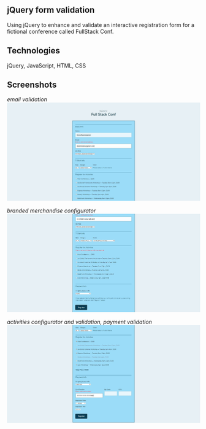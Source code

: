 ## jQuery form validation
Using jQuery to enhance and validate an interactive registration form for a fictional conference called FullStack Conf.

## Technologies
jQuery, JavaScript, HTML, CSS

## Screenshots
*email validation*
![image](https://raw.githubusercontent.com/onesoftwareengineer/techdegree-project-3/master/screenshot1.JPG)

*branded merchandise configurator*
![image](https://raw.githubusercontent.com/onesoftwareengineer/techdegree-project-3/master/screenshot2.JPG)

*activities configurator and validation, payment validation*
![image](https://raw.githubusercontent.com/onesoftwareengineer/techdegree-project-3/master/screenshot3.JPG)